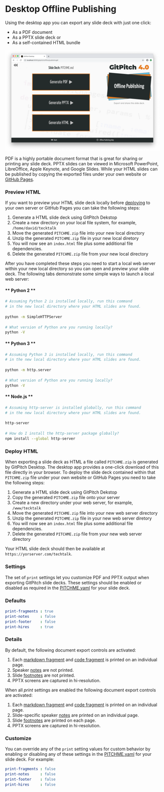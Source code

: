 # Desktop Offline Publishing

Using the desktop app you can export any slide deck with just one click:

- As a PDF document
- As a PPTX slide deck or
- As a self-contained HTML bundle

![Screenshot showing the Desktop Offline Publishing Manager](../_images/gitpitch-desktop-offline-publishing.png)

PDF is a highly portable document format that is great for sharing or printing any slide deck. PPTX slides can be viewed in Microsoft PowerPoint, LibreOffice, Apple Keynote, and Google Slides. While your HTML slides can be published by copying the exported files under your own website or [GitHub Pages](https://pages.github.com/).

### Preview HTML

If you want to preview your HTML slide deck locally before [deploying](#deploy-html) to your own server or GitHub Pages you can take the following steps:

1. Generate a HTML slide deck using GitPitch Dekstop
1. Create a new directory on your local file system, for example, `/home/david/tecktalk`
1. Move the generated `PITCHME.zip` file into your new local directory
1. Unzip the generated `PITCHME.zip` file in your new local diretory
1. You will now see an `index.html` file plus some additional file dependencies.
1. Delete the generated `PITCHME.zip` file from your new local directory

After you have completed these steps you need to start a local web server within your new local directory so you can open and preview your slide deck. The following tabs demonstrate some simple ways to launch a local web server:

<!-- tabs:start -->

#### ** Python 2 **

```bash
# Assuming Python 2 is installed locally, run this command
# in the new local directory where your HTML slides are found. 

python -m SimpleHTTPServer

# What version of Python are you running locally?
python -V
```

#### ** Python 3 **

```bash
# Assuming Python 3 is installed locally, run this command
# in the new local directory where your HTML slides are found.

python -m http.server

# What version of Python are you running locally?
python -V
```

#### ** Node.js **

```bash
# Assuming http-server is installed globally, run this command
# in the new local directory where your HTML slides are found.

http-server

# How do I install the http-server package globally?
npm install --global http-server
```


<!-- tabs:end -->

### Deploy HTML

When exporting a slide deck as HTML a file called `PITCHME.zip` is generated by GitPitch Desktop. The desktop app provides a one-click download of this file directly in your browser. To deploy the slide deck contained within that ` PITCHME.zip` file under your own website or GitHub Pages you need to take the following steps:

1. Generate a HTML slide deck using GitPitch Dekstop
1. Copy the generated `PITCHME.zip` file onto your server
1. Create a new directory under your web server, for example, `/www/tecktalk`
1. Move the generated `PITCHME.zip` file into your new web server directory
1. Unzip the generated `PITCHME.zip` file in your new web server diretory
1. You will now see an `index.html` file plus some additional file dependencies.
1. Delete the generated `PITCHME.zip` file from your new web server directory

Your HTML slide deck should then be available at `https://yorserver.com/techtalk`.

### Settings

The set of `print` settings let you customize PDF and PPTX output when exporting GitPitch slide decks.
These settings should be enabled or disabled as required in the [PITCHME.yaml](/conventions/pitchme-yaml.md) for your slide deck.

### Defaults

```yaml
print-fragments : true
print-notes     : false
print-footer    : false
print-hires     : true
```

### Details

By default, the following document export controls are activated:

1. Each [markdown fragment](/grid-layouts/fragments.md) and [code fragment](/code/presenting.md) is printed on an individual page.
1. Speaker [notes](/speaker/notes.md) are not printed.
1. Slide [footnotes](/settings/footnote.md) are not printed.
1. PPTX screens are captured in hi-resolution.

When all *print* settings are enabled the following document export controls are activated:

1. Each [markdown fragment](/grid-layouts/fragments.md) and [code fragment](/code/presenting.md) is printed on an individual page.
1. Slide-specific speaker [notes](/speaker/notes.md) are printed on an individual page.
1. Slide [footnotes](/settings/footnote.md) are printed on each page.
1. PPTX screens are captured in hi-resolution.

### Customize

You can override any of the `print` setting values for custom behavior by enabling or disabling any of these settings in the [PITCHME.yaml](/conventions/pitchme-yaml.md) for your slide deck. For example:

```yaml
print-fragments : false
print-notes     : false
print-footer    : false
print-hires     : false
```


